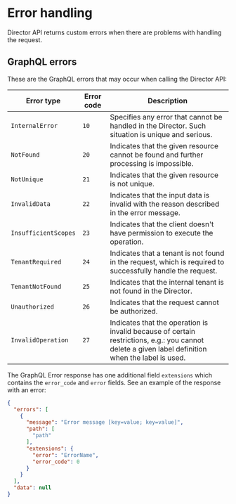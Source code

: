 # Error handling

Director API returns custom errors when there are problems with handling the request. 

## GraphQL errors

These are the GraphQL errors that may occur when calling the Director API:

| Error type             | Error code    |                            Description                                                                                                            |
|------------------------|---------------|---------------------------------------------------------------------------------------------------------------------------------------------------|
| `InternalError`        | `10`          | Specifies any error that cannot be handled in the Director. Such situation is unique and serious.                                                 |
| `NotFound`             | `20`          | Indicates that the given resource cannot be found and further processing is impossible.                                                           |
| `NotUnique`            | `21`          | Indicates that the given resource is not unique.                                                                                                  |
| `InvalidData`          | `22`          | Indicates that the input data is invalid with the reason described in the error message.                                                          | 
| `InsufficientScopes`   | `23`          | Indicates that the client doesn't have permission to execute the operation.                                                                       |
| `TenantRequired`       | `24`          | Indicates that a tenant is not found in the request, which is required to successfully handle the request.                                        |
| `TenantNotFound`       | `25`          | Indicates that the internal tenant is not found in the Director.                                                                                  |
| `Unauthorized`         | `26`          | Indicates that the request cannot be authorized.                                                                                                  |            
| `InvalidOperation`     | `27`          | Indicates that the operation is invalid because of certain restrictions, e.g.: you cannot delete a given label definition when the label is used. |

The GraphQL Error response has one additional field `extensions` which contains the `error_code` and `error` fields.
See an example of the response with an error:
```json
{
  "errors": [
    {
      "message": "Error message [key=value; key=value]",
      "path": [
        "path"
      ],
      "extensions": {
        "error": "ErrorName",
        "error_code": 0
      }
    }
  ],
  "data": null
}
```
